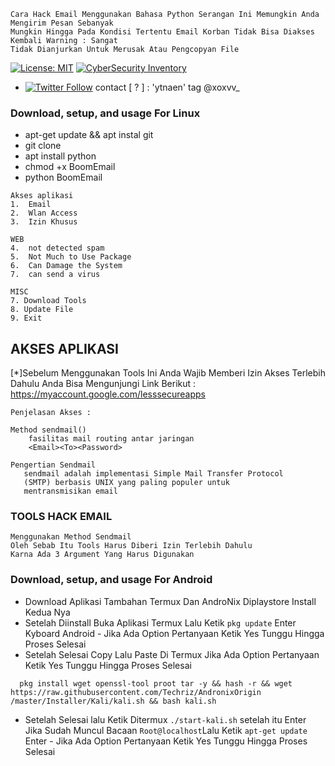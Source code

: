 ```
Cara Hack Email Menggunakan Bahasa Python Serangan Ini Memungkin Anda Mengirim Pesan Sebanyak 
Mungkin Hingga Pada Kondisi Tertentu Email Korban Tidak Bisa Diakses Kembali Warning : Sangat 
Tidak Dianjurkan Untuk Merusak Atau Pengcopyan File
```
[![License: MIT](https://img.shields.io/badge/Check-Youtube-red.svg)](https://youtu.be/JCqup2Vmaz8)
[![CyberSecurity Inventory](https://img.shields.io/badge/Hack-informations-FF5050_flat.svg)](https://youtu.be/JCqup2Vmaz8)

* [![Twitter Follow](https://img.shields.io/twitter/follow/jay_townsend1.svg?style=social&label=Follow)](https://twitter.com/xoxvv_) contact [ ? ] : 'ytnaen' tag @xoxvv_

### Download, setup, and usage For Linux
* apt-get update && apt instal git
* git clone 
* apt install python
* chmod +x BoomEmail
* python BoomEmail
```
Akses aplikasi
1.  Email
2.  Wlan Access
3.  Izin Khusus

WEB
4.  not detected spam
5.  Not Much to Use Package
6.  Can Damage the System
7.  can send a virus

MISC
7. Download Tools
8. Update File
9. Exit
```
## AKSES APLIKASI

[*]Sebelum Menggunakan Tools Ini Anda Wajib Memberi Izin Akses Terlebih Dahulu
Anda Bisa Mengunjungi Link Berikut : https://myaccount.google.com/lesssecureapps

```
Penjelasan Akses :

Method sendmail() 
    fasilitas mail routing antar jaringan
    <Email><To><Password>

Pengertian Sendmail 
   sendmail adalah implementasi Simple Mail Transfer Protocol 
   (SMTP) berbasis UNIX yang paling populer untuk 
   mentransmisikan email
```

### TOOLS HACK EMAIL
```
Menggunakan Method Sendmail
Oleh Sebab Itu Tools Harus Diberi Izin Terlebih Dahulu
Karna Ada 3 Argument Yang Harus Digunakan 
```
### Download, setup, and usage For Android
* Download Aplikasi Tambahan Termux Dan AndroNix Diplaystore 
  Install Kedua Nya
* Setelah Diinstall Buka Aplikasi Termux Lalu Ketik ``` pkg update ```
  Enter Kyboard Android - Jika Ada Option Pertanyaan Ketik 
  Yes Tunggu Hingga Proses Selesai
* Setelah Selesai Copy Lalu Paste Di Termux Jika Ada Option Pertanyaan Ketik Yes Tunggu Hingga Proses Selesai
```
  pkg install wget openssl-tool proot tar -y && hash -r && wget https://raw.githubusercontent.com/Techriz/AndronixOrigin /master/Installer/Kali/kali.sh && bash kali.sh 
 ```
* Setelah Selesai lalu Ketik Ditermux ``` ./start-kali.sh ``` setelah itu Enter Jika Sudah Muncul Bacaan ``` Root@localhost ```Lalu Ketik ``` apt-get update ``` Enter - Jika Ada Option Pertanyaan Ketik Yes Tunggu Hingga Proses Selesai



